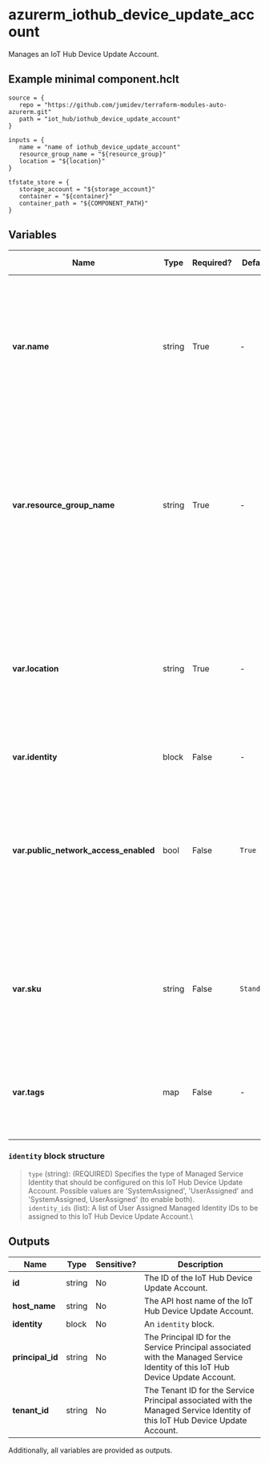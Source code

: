 # azurerm_iothub_device_update_account

Manages an IoT Hub Device Update Account.

## Example minimal component.hclt

```hcl
source = {
   repo = "https://github.com/jumidev/terraform-modules-auto-azurerm.git" 
   path = "iot_hub/iothub_device_update_account" 
}

inputs = {
   name = "name of iothub_device_update_account" 
   resource_group_name = "${resource_group}" 
   location = "${location}" 
}

tfstate_store = {
   storage_account = "${storage_account}" 
   container = "${container}" 
   container_path = "${COMPONENT_PATH}" 
}

```

## Variables

| Name | Type | Required? |  Default  |  possible values |  Description |
| ---- | ---- | --------- |  ----------- | ----------- | ----------- |
| **var.name** | string | True | -  |  -  |  Specifies the name which should be used for this IoT Hub Device Update Account. Changing this forces a new resource to be created. | 
| **var.resource_group_name** | string | True | -  |  -  |  Specifies the name of the Resource Group where the IoT Hub Device Update Account should exist. Changing this forces a new resource to be created. | 
| **var.location** | string | True | -  |  -  |  Specifies the Azure Region where the IoT Hub Device Update Account should exist. Changing this forces a new resource to be created. | 
| **var.identity** | block | False | -  |  -  |  An `identity` block. | 
| **var.public_network_access_enabled** | bool | False | `True`  |  `true`, `false`  |  Specifies whether the public network access is enabled for the IoT Hub Device Update Account. Possible values are `true` and `false`. Defaults to `true`. | 
| **var.sku** | string | False | `Standard`  |  `Free`, `Standard`  |  Sku of the IoT Hub Device Update Account. Possible values are `Free` and `Standard`. Defaults to `Standard`. | 
| **var.tags** | map | False | -  |  -  |  A mapping of tags which should be assigned to the IoT Hub Device Update Account. | 

### `identity` block structure

> `type` (string): (REQUIRED) Specifies the type of Managed Service Identity that should be configured on this IoT Hub Device Update Account. Possible values are 'SystemAssigned', 'UserAssigned' and 'SystemAssigned, UserAssigned' (to enable both).\
> `identity_ids` (list): A list of User Assigned Managed Identity IDs to be assigned to this IoT Hub Device Update Account.\



## Outputs

| Name | Type | Sensitive? | Description |
| ---- | ---- | --------- | --------- |
| **id** | string | No  | The ID of the IoT Hub Device Update Account. | 
| **host_name** | string | No  | The API host name of the IoT Hub Device Update Account. | 
| **identity** | block | No  | An `identity` block. | 
| **principal_id** | string | No  | The Principal ID for the Service Principal associated with the Managed Service Identity of this IoT Hub Device Update Account. | 
| **tenant_id** | string | No  | The Tenant ID for the Service Principal associated with the Managed Service Identity of this IoT Hub Device Update Account. | 

Additionally, all variables are provided as outputs.
